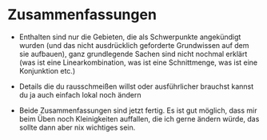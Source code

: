 # Zusammenfassungen
- Enthalten sind nur die Gebieten, die als Schwerpunkte angekündigt wurden (und das nicht ausdrücklich geforderte Grundwissen auf dem sie aufbauen), ganz grundlegende Sachen sind nicht nochmal erklärt (was ist eine Linearkombination, was ist eine Schnittmenge, was ist eine Konjunktion etc.)

- Details die du rausschmeißen willst oder ausführlicher brauchst kannst du ja auch einfach lokal noch ändern

- Beide Zusammenfassungen sind jetzt fertig. Es ist gut möglich, dass mir beim Üben noch Kleinigkeiten auffallen, die ich gerne ändern würde, das sollte dann aber nix wichtiges sein.
